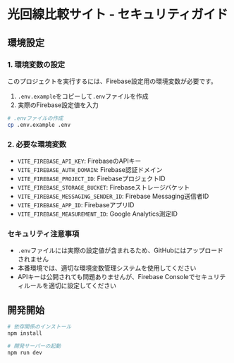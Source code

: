 # 光回線比較サイト - セキュリティガイド

## 環境設定

### 1. 環境変数の設定

このプロジェクトを実行するには、Firebase設定用の環境変数が必要です。

1. `.env.example`をコピーして`.env`ファイルを作成
2. 実際のFirebase設定値を入力

```bash
# .envファイルの作成
cp .env.example .env
```

### 2. 必要な環境変数

- `VITE_FIREBASE_API_KEY`: FirebaseのAPIキー
- `VITE_FIREBASE_AUTH_DOMAIN`: Firebase認証ドメイン
- `VITE_FIREBASE_PROJECT_ID`: FirebaseプロジェクトID
- `VITE_FIREBASE_STORAGE_BUCKET`: Firebaseストレージバケット
- `VITE_FIREBASE_MESSAGING_SENDER_ID`: Firebase Messaging送信者ID
- `VITE_FIREBASE_APP_ID`: FirebaseアプリID
- `VITE_FIREBASE_MEASUREMENT_ID`: Google Analytics測定ID

### セキュリティ注意事項

- `.env`ファイルには実際の設定値が含まれるため、GitHubにはアップロードされません
- 本番環境では、適切な環境変数管理システムを使用してください
- APIキーは公開されても問題ありませんが、Firebase Consoleでセキュリティルールを適切に設定してください

## 開発開始

```bash
# 依存関係のインストール
npm install

# 開発サーバーの起動
npm run dev
```
